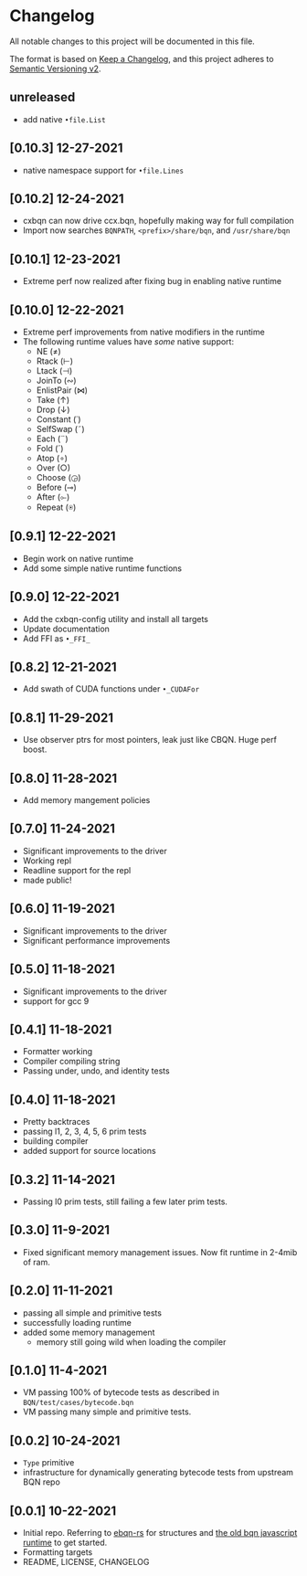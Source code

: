# Changelog
All notable changes to this project will be documented in this file.

The format is based on [Keep a Changelog](https://keepachangelog.com/en/1.0.0/),
and this project adheres to [Semantic Versioning v2](https://semver.org/spec/v2.0.0.html).

## unreleased

* add native `•file.List`

## [0.10.3] 12-27-2021

* native namespace support for `•file.Lines`

## [0.10.2] 12-24-2021

* cxbqn can now drive ccx.bqn, hopefully making way for full compilation
* Import now searches `BQNPATH`, `<prefix>/share/bqn`, and `/usr/share/bqn`

## [0.10.1] 12-23-2021

* Extreme perf now realized after fixing bug in enabling native runtime

## [0.10.0] 12-22-2021

* Extreme perf improvements from native modifiers in the runtime
* The following runtime values have _some_ native support:
    * NE (≠)
    * Rtack (⊢)
    * Ltack (⊣)
    * JoinTo (∾)
    * EnlistPair (⋈)
    * Take (↑)
    * Drop (↓)
    * Constant (˙)
    * SelfSwap (˜)
    * Each (¨)
    * Fold (´)
    * Atop (∘)
    * Over (○)
    * Choose (◶)
    * Before (⊸)
    * After (⟜)
    * Repeat (⍟)

## [0.9.1] 12-22-2021

* Begin work on native runtime
* Add some simple native runtime functions

## [0.9.0] 12-22-2021

* Add the cxbqn-config utility and install all targets
* Update documentation
* Add FFI as `•_FFI_`

## [0.8.2] 12-21-2021

* Add swath of CUDA functions under `•_CUDAFor`

## [0.8.1] 11-29-2021

* Use observer ptrs for most pointers, leak just like CBQN. Huge perf boost.

## [0.8.0] 11-28-2021

* Add memory mangement policies

## [0.7.0] 11-24-2021

* Significant improvements to the driver
* Working repl
* Readline support for the repl
* made public!

## [0.6.0] 11-19-2021

* Significant improvements to the driver
* Significant performance improvements

## [0.5.0] 11-18-2021

* Significant improvements to the driver
* support for gcc 9

## [0.4.1] 11-18-2021

* Formatter working
* Compiler compiling string
* Passing under, undo, and identity tests

## [0.4.0] 11-18-2021

* Pretty backtraces
* passing l1, 2, 3, 4, 5, 6 prim tests
* building compiler
* added support for source locations

## [0.3.2] 11-14-2021

* Passing l0 prim tests, still failing a few later prim tests.

## [0.3.0] 11-9-2021

* Fixed significant memory management issues. Now fit runtime in 2-4mib of ram.

## [0.2.0] 11-11-2021

* passing all simple and primitive tests
* successfully loading runtime
* added some memory management
    * memory still going wild when loading the compiler

## [0.1.0] 11-4-2021

* VM passing 100% of bytecode tests as described in `BQN/test/cases/bytecode.bqn`
* VM passing many simple and primitive tests.

## [0.0.2] 10-24-2021

* `Type` primitive
* infrastructure for dynamically generating bytecode tests from upstream BQN repo

## [0.0.1] 10-22-2021

* Initial repo. Referring to [ebqn-rs](https://github.com/cannadayr/ebqn-rs/blob/master/crs.bqn) for structures and [the old bqn javascript runtime](https://github.com/mlochbaum/BQN/blob/f74d9223ef880f2914030c2375f680dcc7e8c92b/bqn.js#L23) to get started.
* Formatting targets
* README, LICENSE, CHANGELOG

